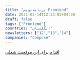 ```yaml
---
title: "برنامه‌نویس Frontend"
date: 2021-05-14T12:23:05+04:30
draft: false
tags: ["Frontend"]
countries: "انگلستان"
newsletters: ["12","13","14"]
companies: "Compose"
---
```


[اقدام برای این موقعیت شغلی](https://angel.co/company/compose-4/jobs/1348374-frontend-engineer)
